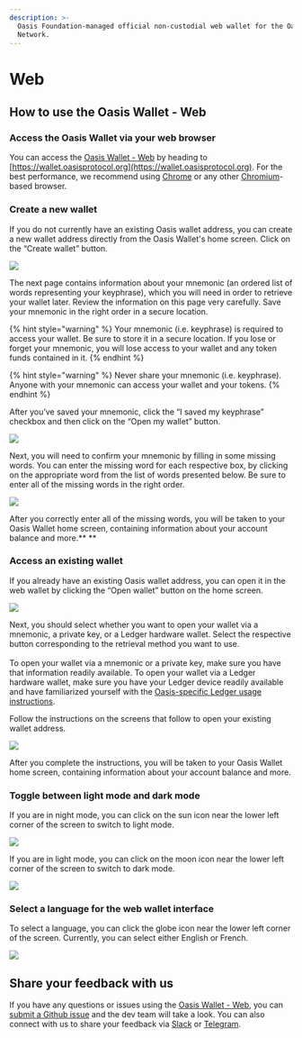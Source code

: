 ```yaml
---
description: >-
  Oasis Foundation-managed official non-custodial web wallet for the Oasis
  Network.
---
```


# Web

## How to use the Oasis Wallet - Web

### **Access the Oasis Wallet via your web browser**

You can access the [Oasis Wallet - Web](https://github.com/oasisprotocol/oasis-wallet-web/) by heading to [https://wallet.oasisprotocol.org](https://wallet.oasisprotocol.org). For the best performance, we recommend using [Chrome](https://www.google.com/chrome/) or any other [Chromium](https://www.chromium.org/Home)-based browser.

### **Create a new wallet**

If you do not currently have an existing Oasis wallet address, you can create a new wallet address directly from the Oasis Wallet's home screen. Click on the “Create wallet” button.

![](<../../.gitbook/assets/01 - Create a new wallet.png>)

The next page contains information about your mnemonic (an ordered list of words representing your keyphrase), which you will need in order to retrieve your wallet later. Review the information on this page very carefully. Save your mnemonic in the right order in a secure location.

{% hint style="warning" %}
Your mnemonic (i.e. keyphrase) is required to access your wallet. Be sure to store it in a secure location. If you lose or forget your mnemonic, you will lose access to your wallet and any token funds contained in it.
{% endhint %}

{% hint style="warning" %}
Never share your mnemonic (i.e. keyphrase). Anyone with your mnemonic can access your wallet and your tokens.
{% endhint %}

After you’ve saved your mnemonic, click the “I saved my keyphrase” checkbox and then click on the “Open my wallet” button.

![](<../../.gitbook/assets/02 - This is your mnemonic.png>)

Next, you will need to confirm your mnemonic by filling in some missing words. You can enter the missing word for each respective box, by clicking on the appropriate word from the list of words presented below. Be sure to enter all of the missing words in the right order.

![](<../../.gitbook/assets/03 - Confirm your mnemonic.png>)

After you correctly enter all of the missing words, you will be taken to your Oasis Wallet home screen, containing information about your account balance and more.** **

### **Access an existing wallet**

If you already have an existing Oasis wallet address, you can open it in the web wallet by clicking the “Open wallet” button on the home screen.&#x20;

![](<../../.gitbook/assets/04 - Access an existing wallet.png>)

Next, you should select whether you want to open your wallet via a mnemonic, a private key, or a Ledger hardware wallet. Select the respective button corresponding to the retrieval method you want to use.\
\
To open your wallet via a mnemonic or a private key, make sure you have that information readily available. To open your wallet via a Ledger hardware wallet, make sure you have your Ledger device readily available and have familiarized yourself with the [Oasis-specific Ledger usage instructions](../holding-rose-tokens/ledger-wallet.md).&#x20;

Follow the instructions on the screens that follow to open your existing wallet address.

![](<../../.gitbook/assets/05 - How to open your wallet.png>)

After you complete the instructions, you will be taken to your Oasis Wallet home screen, containing information about your account balance and more.&#x20;

### **Toggle between light mode and dark mode**

If you are in night mode, you can click on the sun icon near the lower left corner of the screen to switch to light mode.&#x20;

![](<../../.gitbook/assets/06 - Toogle between light and dark mode.png>)

If you are in light mode, you can click on the moon icon near the lower left corner of the screen to switch to dark mode.

![](<../../.gitbook/assets/07 - Light mode.png>)

### **Select a language for the web wallet interface**

To select a language, you can click the globe icon near the lower left corner of the screen. Currently, you can select either English or French.&#x20;

![](<../../.gitbook/assets/08 - Select language.png>)

## **Share your feedback with us**

If you have any questions or issues using the [Oasis Wallet - Web](https://github.com/oasisprotocol/oasis-wallet-web/), you can [submit a Github issue](https://github.com/oasisprotocol/oasis-wallet-web/issues) and the dev team will take a look. You can also connect with us to share your feedback via [Slack](https://oasisprotocol.org/slack) or [Telegram](https://t.me/oasisprotocolcommunity).&#x20;
